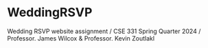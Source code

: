 # WeddingRSVP
Wedding RSVP website assignment / CSE 331 Spring Quarter 2024 / Professor. James Wilcox & Professor. Kevin Zoutlakl
